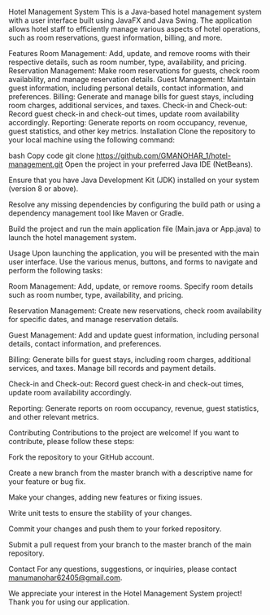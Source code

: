 Hotel Management System
This is a Java-based hotel management system with a user interface built using JavaFX and Java Swing. The application allows hotel staff to efficiently manage various aspects of hotel operations, such as room reservations, guest information, billing, and more.

Features
Room Management: Add, update, and remove rooms with their respective details, such as room number, type, availability, and pricing.
Reservation Management: Make room reservations for guests, check room availability, and manage reservation details.
Guest Management: Maintain guest information, including personal details, contact information, and preferences.
Billing: Generate and manage bills for guest stays, including room charges, additional services, and taxes.
Check-in and Check-out: Record guest check-in and check-out times, update room availability accordingly.
Reporting: Generate reports on room occupancy, revenue, guest statistics, and other key metrics.
Installation
Clone the repository to your local machine using the following command:

bash
Copy code
git clone https://github.com/GMANOHAR_1/hotel-management.git
Open the project in your preferred Java IDE (NetBeans).

Ensure that you have Java Development Kit (JDK) installed on your system (version 8 or above).

Resolve any missing dependencies by configuring the build path or using a dependency management tool like Maven or Gradle.

Build the project and run the main application file (Main.java or App.java) to launch the hotel management system.

Usage
Upon launching the application, you will be presented with the main user interface. Use the various menus, buttons, and forms to navigate and perform the following tasks:

Room Management: Add, update, or remove rooms. Specify room details such as room number, type, availability, and pricing.

Reservation Management: Create new reservations, check room availability for specific dates, and manage reservation details.

Guest Management: Add and update guest information, including personal details, contact information, and preferences.

Billing: Generate bills for guest stays, including room charges, additional services, and taxes. Manage bill records and payment details.

Check-in and Check-out: Record guest check-in and check-out times, update room availability accordingly.

Reporting: Generate reports on room occupancy, revenue, guest statistics, and other relevant metrics.

Contributing
Contributions to the project are welcome! If you want to contribute, please follow these steps:

Fork the repository to your GitHub account.

Create a new branch from the master branch with a descriptive name for your feature or bug fix.

Make your changes, adding new features or fixing issues.

Write unit tests to ensure the stability of your changes.

Commit your changes and push them to your forked repository.

Submit a pull request from your branch to the master branch of the main repository.

 

Contact
For any questions, suggestions, or inquiries, please contact manumanohar62405@gmail.com. 

We appreciate your interest in the Hotel Management System project! Thank you for using our application.
